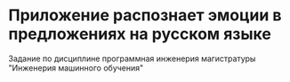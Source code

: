 # Приложение распознает эмоции в предложениях на русском языке
Задание по дисциплине программная инженерия магистратуры "Инженерия машинного обучения"
